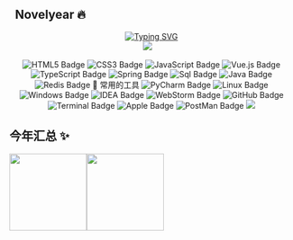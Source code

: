 ##  &nbsp; Novelyear :fire:



<div align="center">

  <!-- dynamic typing effect 动态打字效果 -->
  <div align="center">
    <a href="https://github.com/novelyear"><img src="https://readme-typing-svg.demolab.com?font=Fira+Code&pause=1000&color=F33E5EA4&center=true&repeat=false&width=435&lines=Here+is+Novelyear's+github" alt="Typing SVG" />
    </a>
  </div>




  <!-- profile logo 个人资料徽标 -->
  <div align="center">
    <a href="https://novelyear.github.io"><img src="https://img.shields.io/badge/Website-blog-blue" /></a>&emsp;
  </div>

<!-- Snake Code Contribution Map 贪吃蛇代码贡献图 -->



![HTML5 Badge](https://img.shields.io/badge/HTML5-E34F26?logo=html5&logoColor=fff&style=flat)
![CSS3 Badge](https://img.shields.io/badge/CSS3-1572B6?logo=css3&logoColor=fff&style=flat)
![JavaScript Badge](https://img.shields.io/badge/JavaScript-F7DF1E?logo=javascript&logoColor=000&style=flat)
![Vue.js Badge](https://img.shields.io/badge/Vue.js-4FC08D?logo=vuedotjs&logoColor=fff&style=flat)
![TypeScript Badge](https://img.shields.io/badge/TypeScript-4FC08D?logo=typescript&logoColor=fff&style=flat)
![Spring Badge](https://img.shields.io/badge/Spring-6DB33F?logo=spring&logoColor=fff&style=flat)
![Sql Badge](https://img.shields.io/badge/MySql-47A248?logo=mysql&logoColor=fff&style=flat)
![Java Badge](https://img.shields.io/badge/JAVA-092E20?logo=java&logoColor=fff&style=flat)
![Redis Badge](https://img.shields.io/badge/Redis-red?logo=redis&logoColor=fff&style=flat)
🧰 常用的工具
![PyCharm Badge](https://img.shields.io/badge/Visual%20Studio-5C2D91?logo=pycharm&logoColor=fff&style=flat)
![Linux Badge](https://img.shields.io/badge/Linux-FCC624?logo=linux&logoColor=000&style=flat)
![Windows Badge](https://img.shields.io/badge/Windows-0078D6?logo=windows&logoColor=fff&style=flat)
![IDEA Badge](https://img.shields.io/badge/IDEA-007ACC?logo=idea&logoColor=fff&style=flat)
![WebStorm Badge](https://img.shields.io/badge/WebStorm-31A8FF?logo=webstorm&logoColor=fff&style=flat)
![GitHub Badge](https://img.shields.io/badge/GitHub-181717?logo=github&logoColor=fff&style=flat)
![Terminal Badge](https://img.shields.io/badge/Terminal-181717?logo=terminal&logoColor=fff&style=flat)
![Apple Badge](https://img.shields.io/badge/Apple-5C2D91?logo=apple&logoColor=fff&style=flat)
![PostMan Badge](https://img.shields.io/badge/PostMan-oriange?logo=postman&logoColor=fff&style=flat)
<img src="https://skillicons.dev/icons?i=java,redis,vue,spring,ts,mysql,idea,webstorm,git,apple,github,postman" /><br>
<!-- programming tool icon 编程工具图标
<img src="https://skillicons.dev/icons?i=ps,ai,pr,c,cpp,cs,ts,discord,twitter,mongodb,instagram,idea,git" /><br>
 -->
<!--
<img src="https://techstack-generator.vercel.app/kubernetes-icon.svg" alt="icon" width="65" style="width: 65px; height: 65px; margin-right: 50px; margin-bottom: 0px;" />
<img src="https://techstack-generator.vercel.app/js-icon.svg" alt="icon" width="65" style="width: 65px; height: 65px; margin-right: 50px; margin-bottom: 0px;" />
<img src="https://techstack-generator.vercel.app/mysql-icon.svg" alt="icon" width="65" style="width: 65px; height: 65px; margin-right: 50px; margin-bottom: 0px;" />
<img src="https://techstack-generator.vercel.app/webpack-icon.svg" alt="icon" width="65" style="width: 65px; height: 65px; margin-right: 0px; margin-bottom: 0px;" />
<img src="https://techstack-generator.vercel.app/docker-icon.svg" alt="icon" width="65" style="width: 65px; height: 65px; margin-right: 50px; margin-bottom: 0px;" /> 
<img src="https://techstack-generator.vercel.app/redux-icon.svg" alt="icon" width="65" style="width: 65px; height: 65px; margin-right: 0px; margin-bottom: 0px;" />
<img src="https://techstack-generator.vercel.app/java-icon.svg" alt="icon" width="65" style="width: 65px; height: 65px; margin-right: 0px; margin-bottom: 0px;" />
<img src="https://techstack-generator.vercel.app/eslint-icon.svg" alt="icon" width="65" style="width: 65px; height: 65px; margin-right: 0px; margin-bottom: 0px;" />
<img src="https://techstack-generator.vercel.app/aws-icon.svg" alt="icon" width="65" style="width: 65px; height: 65px; margin-right: 50px; margin-bottom: 0px;" />
<img src="https://techstack-generator.vercel.app/ts-icon.svg" alt="icon" width="65" style="width: 65px; height: 65px; margin-right: 50px; margin-bottom: 0px;" />
<img src="https://techstack-generator.vercel.app/nginx-icon.svg" alt="icon" width="65" style="width: 65px; height: 65px; margin-right: 50px; margin-bottom: 0px;" /><br>
-->

</div>



## 今年汇总 ✨

<img align="" height="137px" src="https://github-readme-stats.vercel.app/api?username=yehuoyiji&hide_title=true&hide_border=true&show_icons=true&include_all_commits=true&line_height=21&bg_color=0,EC6C6C,FFD479,FFFC79,73FA79&theme=graywhite&locale=cn" /><img align="" height="137px" src="https://github-readme-stats.vercel.app/api/top-langs/?username=yehuoyiji&hide_title=true&hide_border=true&layout=compact&bg_color=0,73FA79,73FDFF,D783FF&theme=graywhite&locale=cn" />
